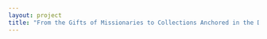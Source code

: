 ```yaml
--- 
layout: project 
title: "From the Gifts of Missionaries to Collections Anchored in the Diversity of Life, Experience and Global History: Creating Virtual Global Access to the Documents, Artifacts and Specimens Housed in the University Archives and the Cultural & Natural History Collections at University of La Verne" 
---
```



